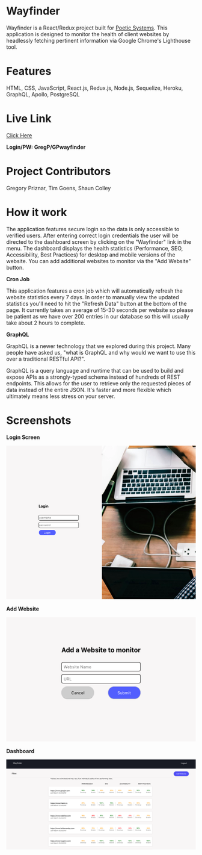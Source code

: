 # Wayfinder

Wayfinder is a React/Redux project built for <a href="https://poetic.io/">Poetic Systems</a>. This application is designed to monitor the health of client websites by headlessly fetching pertinent information via Google Chrome's Lighthouse tool. 

# Features 
HTML, CSS, JavaScript, React.js, Redux.js, Node.js, Sequelize, Heroku, GraphQL, Apollo, PostgreSQL

# Live Link

<a href="https://poetic-wayfinder-client.herokuapp.com/">Click Here</a>

**Login/PW: GregP/GPwayfinder**

# Project Contributors

Gregory Priznar, Tim Goens, Shaun Colley

# How it work
<p>The application features secure login so the data is only accessible to verified users. After entering correct login credentials the user will be directed to the dashboard screen by clicking on the "Wayfinder" link in the menu. The dashboard displays the health statistics (Performance, SEO, Accessibility, Best Practices) for desktop and mobile versions of the website. You can add additional websites to monitor via the "Add Website" button. 
  
 **Cron Job** 

This application features a cron job which will automatically refresh the website statistics every 7 days. In order to manually view the updated statistics you'll need to hit the "Refresh Data" button at the bottom of the page. It currently takes an average of 15-30 seconds per website so please be patient as we have over 200 entries in our database so this will usually take about 2 hours to complete. 

**GraphQL**

GraphQL is a newer technology that we explored during this project. Many people have asked us, "what is GraphQL and why would we want to use this over a traditional RESTful API?". 

GraphQL is a query language and runtime that can be used to build and expose APIs as a strongly-typed schema instead of hundreds of REST endpoints. This allows for the user to retrieve only the requested pieces of data instead of the entire JSON. It's faster and more flexible which ultimately means less stress on your server. 

# Screenshots

**Login Screen**

<img src="Images/Login.png"/>

**Add Website**

<img src="Images/AddWebsite.png"/>

**Dashboard**

<img src="Images/Dashboard.png"/>
